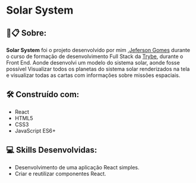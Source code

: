 # Solar System

##  🚀📋 Sobre:

**Solar System** foi o projeto desenvolvido por mim ,[Jeferson Gomes](https://www.linkedin.com/in/jefersongjr/) 
durante o curso de formação de desenvolvimento Full Stack da [Trybe](https://www.betrybe.com/), durante o Front End.
Aonde desenvolvi um modelo do sistema solar, aonde fosse possível  Visualizar todos os planetas do sistema solar renderizados na tela
e visualizar todas as cartas com informações sobre missões espaciais.


<!-- veja o resultado clicando [Aqui](https://pixels-art-eosin.vercel.app/)
 -->

## 🛠️ Construído com: 

* React
* HTML5
* CSS3
* JavaScript ES6+

## :computer: Skills Desenvolvidas:

* Desenvolvimento de uma aplicação React simples.
* Criar e reutilizar componentes React.

